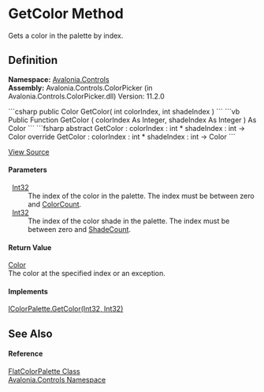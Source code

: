 # GetColor Method


Gets a color in the palette by index.



## Definition
**Namespace:** <a href="N_Avalonia_Controls">Avalonia.Controls</a>  
**Assembly:** Avalonia.Controls.ColorPicker (in Avalonia.Controls.ColorPicker.dll) Version: 11.2.0

<Tabs groupId="api-code-preview">
<TabItem value="csharp" label="C#">
```csharp
public Color GetColor(
	int colorIndex,
	int shadeIndex
)
```
</TabItem>
<TabItem value="vb" label="VB">
```vb
Public Function GetColor ( 
	colorIndex As Integer,
	shadeIndex As Integer
) As Color
```
</TabItem>
<TabItem value="fsharp" label="F#">
```fsharp
abstract GetColor : 
        colorIndex : int * 
        shadeIndex : int -> Color 
override GetColor : 
        colorIndex : int * 
        shadeIndex : int -> Color 
```
</TabItem>
</Tabs>



<a href="https://github.com/AvaloniaUI/Avalonia/tree/master/src/Avalonia.Controls.ColorPicker/ColorPalettes/FlatColorPalette.cs#L609" title="View the source code">View Source</a>



#### Parameters
<dl><dt>  <a href="https://learn.microsoft.com/dotnet/api/system.int32" target="_blank" rel="noopener noreferrer">Int32</a></dt><dd>The index of the color in the palette. The index must be between zero and <a href="P_Avalonia_Controls_IColorPalette_ColorCount">ColorCount</a>.</dd><dt>  <a href="https://learn.microsoft.com/dotnet/api/system.int32" target="_blank" rel="noopener noreferrer">Int32</a></dt><dd>The index of the color shade in the palette. The index must be between zero and <a href="P_Avalonia_Controls_IColorPalette_ShadeCount">ShadeCount</a>.</dd></dl>

#### Return Value
<a href="T_Avalonia_Media_Color">Color</a>  
The color at the specified index or an exception.

#### Implements
<a href="M_Avalonia_Controls_IColorPalette_GetColor">IColorPalette.GetColor(Int32, Int32)</a>  


## See Also


#### Reference
<a href="T_Avalonia_Controls_FlatColorPalette">FlatColorPalette Class</a>  
<a href="N_Avalonia_Controls">Avalonia.Controls Namespace</a>  

